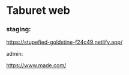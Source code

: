 # Taburet web

### staging:

https://stupefied-goldstine-f24c49.netlify.app/

admin:

https://www.made.com/
